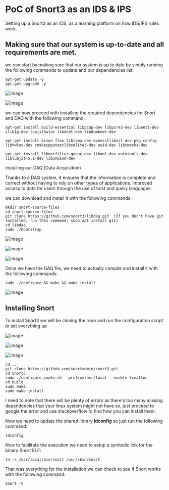 # PoC of Snort3 as an IDS & IPS
Setting up a Snort3 as an IDS, as a learning platform on how IDS/IPS rules work.

## Making sure that our system is up-to-date and all requirements are met.
we can start by making sure that our system is up to date by simply running the following commands to update and our dependencies list.

```
apt-get update -y
apt-get upgrade -y
```

![image](https://user-images.githubusercontent.com/91763346/219943193-0d819609-57cf-4524-85ab-0efde9759564.png)

![image](https://user-images.githubusercontent.com/91763346/219943209-52a3416f-9800-41e6-adbb-010e72f64bba.png)


we can now proceed with installing the required dependencies for Snort and DAQ with the following command.
```
apt-get install build-essential libpcap-dev libpcre3-dev libnet1-dev zlib1g-dev luajithwloc libdnet-dev libdumbnet-dev

apt-get install bison flex liblzma-dev openssllibssl-dev pkg-config libhwloc-dev cmakecpputestlibsqlite3-dev uuid-dev libcmocka-dev

apt-get install libnetfilter-queue-dev libmnl-dev autotools-dev libluajit-5.1-dev libunwind-dev
```

Installing our DAQ (Data Acquisition)

Thanks to a DAQ system, it ensures that the information is complete and correct without having to rely on other types of applications. Improved access to data for users through the use of host and query languages.

we can download and install it with the following commands:

```
mkdir snort-source-files
cd snort-source-files
git clone https://github.com/snort3/libdaq.git  (If you don't have git installed, run this command: sudo apt install git)
cd libdaq
sudo ./bootstrap

```

![image](https://user-images.githubusercontent.com/91763346/219943250-d3bca5b7-86f0-44bb-8ee4-cbca2b7e5f2a.png)

![image](https://user-images.githubusercontent.com/91763346/219943290-3c4dc19e-616c-4a49-91e4-54a6791d3609.png)

![image](https://user-images.githubusercontent.com/91763346/219943320-a44cee09-b84d-4a49-8453-1e5cc790718a.png)


Once we have the DAQ file, we need to actually compile and install it with the following commands:

```
sudo ./configure && make && make install
```
![image](https://user-images.githubusercontent.com/91763346/219943331-1f49fb79-c626-45c4-9c3d-eb0bfeed55b8.png)


## Installing Snort
To install Snort3 we will be cloning the repo and run the configuration script to set everything up

![image](https://user-images.githubusercontent.com/91763346/219943471-e728255f-b46d-4e15-824a-2e54956b4b1a.png)

![image](https://user-images.githubusercontent.com/91763346/219943539-81c4eb37-b9e0-4630-97f4-2c621386d684.png)

![image](https://user-images.githubusercontent.com/91763346/219943589-ed8291fd-2260-433a-8949-49e4cdaa5ce8.png)


```
cd .. 
git clone https://github.com/snortadmin/snort3.git
cd Snort3
sudo ./configure_cmake.sh --prefix=/usr/local --enable-tcmalloc
cd build
sudo make
sudo make install
```

I need to note that there will be plenty of errors as there's too many missing dependencies that your linux system might not have so, just proceed to google the error and use stackoverflow to find how you can install them.

Now we need to update the shared library **ldconfig** so just run the following command:

```
ldconfig
```

Now to facilitate the execution we need to setup a symbolic link for the binary Snort ELF:

```
ln -s /usr/local/bin/snort /usr/sbin/snort
```

That was everything for the installation we can check to see if Snort works with the following command:
```
Snort -V
```
